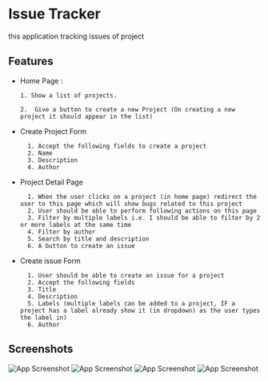 # Issue Tracker

this application tracking issues of project

## Features

- Home Page :

      1. Show a list of projects.

      2.  Give a button to create a new Project (On creating a new project it should appear in the list)

- Create Project Form

        1. Accept the following fields to create a project
        2. Name
        3. Description
        4. Author

- Project Detail Page

        1. When the user clicks on a project (in home page) redirect the user to this page which will show bugs related to this project
        2. User should be able to perform following actions on this page
        3. Filter by multiple labels i.e. I should be able to filter by 2 or more labels at the same time
        4. Filter by author
        5. Search by title and description
        6. A button to create an issue

- Create issue Form

        1. User should be able to create an issue for a project
        2. Accept the following fields
        3. Title
        4. Description
        5. Labels (multiple labels can be added to a project, IF a project has a label already show it (in dropdown) as the user types the label in)
        6. Author

## Screenshots

![App Screenshot](https://honeshwar.github.io/issues-tracker/assets/images/1.png)
![App Screenshot](https://honeshwar.github.io/issues-tracker/assets/images/2.png)
![App Screenshot](https://honeshwar.github.io/issues-tracker/assets/images/3.png)
![App Screenshot](https://honeshwar.github.io/issues-tracker/assets/images/4.png)
